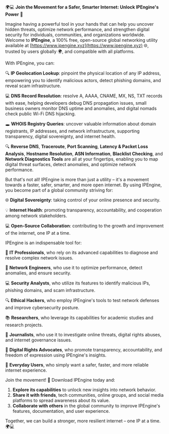 🌍💻 **Join the Movement for a Safer, Smarter Internet: Unlock IPEngine's Power** 🚀

Imagine having a powerful tool in your hands that can help you uncover hidden threats, optimize network performance, and strengthen digital security for individuals, communities, and organizations worldwide. Welcome to **IPEngine**, a 100% free, open-source global networking utility available at [https://www.ipengine.xyz](https://www.ipengine.xyz) 🌐, trusted by users globally 🌍, and compatible with all platforms.

With IPEngine, you can:

🔍 **IP Geolocation Lookup**: pinpoint the physical location of any IP address, empowering you to identify malicious actors, detect phishing domains, and reveal scam infrastructure.

💻 **DNS Record Resolution**: resolve A, AAAA, CNAME, MX, NS, TXT records with ease, helping developers debug DNS propagation issues, small business owners monitor DNS uptime and anomalies, and digital nomads check public Wi-Fi DNS hijacking.

🕳️ **WHOIS Registry Queries**: uncover valuable information about domain registrants, IP addresses, and network infrastructure, supporting transparency, digital sovereignty, and internet health.

🔍 **Reverse DNS**, **Traceroute**, **Port Scanning**, **Latency & Packet Loss Analysis**, **Hostname Resolution**, **ASN Information**, **Blacklist Checking**, and **Network Diagnostics Tools** are all at your fingertips, enabling you to map digital threat surfaces, detect anomalies, and optimize network performance.

But that's not all! IPEngine is more than just a utility – it's a movement towards a faster, safer, smarter, and more open internet. By using IPEngine, you become part of a global community striving for:

🌐 **Digital Sovereignty**: taking control of your online presence and security.

💡 **Internet Health**: promoting transparency, accountability, and cooperation among network stakeholders.

💻 **Open-Source Collaboration**: contributing to the growth and improvement of the internet, one IP at a time.

IPEngine is an indispensable tool for:

👥 **IT Professionals**, who rely on its advanced capabilities to diagnose and resolve complex network issues.

🤖 **Network Engineers**, who use it to optimize performance, detect anomalies, and ensure security.

💻 **Security Analysts**, who utilize its features to identify malicious IPs, phishing domains, and scam infrastructure.

🔍 **Ethical Hackers**, who employ IPEngine's tools to test network defenses and improve cybersecurity posture.

📚 **Researchers**, who leverage its capabilities for academic studies and research projects.

📰 **Journalists**, who use it to investigate online threats, digital rights abuses, and internet governance issues.

💼 **Digital Rights Advocates**, who promote transparency, accountability, and freedom of expression using IPEngine's insights.

👋 **Everyday Users**, who simply want a safer, faster, and more reliable internet experience.

Join the movement! 🚀 Download IPEngine today and:

1. **Explore its capabilities** to unlock new insights into network behavior.
2. **Share it with friends**, tech communities, online groups, and social media platforms to spread awareness about its value.
3. **Collaborate with others** in the global community to improve IPEngine's features, documentation, and user experience.

Together, we can build a stronger, more resilient internet – one IP at a time. 🌍💻